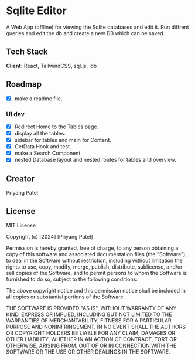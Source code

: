 # Sqlite Editor

A Web App (offline) for viewing the Sqlite databases and edit it. Run diffrent queries and edit the db and create a new DB which can be saved.

## Tech Stack

**Client:** React, TailwindCSS, sql.js, idb

## Roadmap

- [x] make a readme file.

### UI dev

- [x] Redirect Home to the Tables page.
- [x] display all the tables.
- [x] sidebar for tables and main for Content.
- [x] GetData Hook and test.
- [x] make a Search Component.
- [x] nested Database layout and nested routes for tables and overview.

## Creator

Priyang Patel

## License

MIT License

Copyright (c) [2024] [Priyang Patel]

Permission is hereby granted, free of charge, to any person obtaining a copy
of this software and associated documentation files (the "Software"), to deal
in the Software without restriction, including without limitation the rights
to use, copy, modify, merge, publish, distribute, sublicense, and/or sell
copies of the Software, and to permit persons to whom the Software is
furnished to do so, subject to the following conditions:

The above copyright notice and this permission notice shall be included in all
copies or substantial portions of the Software.

THE SOFTWARE IS PROVIDED "AS IS", WITHOUT WARRANTY OF ANY KIND, EXPRESS OR
IMPLIED, INCLUDING BUT NOT LIMITED TO THE WARRANTIES OF MERCHANTABILITY,
FITNESS FOR A PARTICULAR PURPOSE AND NONINFRINGEMENT. IN NO EVENT SHALL THE
AUTHORS OR COPYRIGHT HOLDERS BE LIABLE FOR ANY CLAIM, DAMAGES OR OTHER
LIABILITY, WHETHER IN AN ACTION OF CONTRACT, TORT OR OTHERWISE, ARISING FROM,
OUT OF OR IN CONNECTION WITH THE SOFTWARE OR THE USE OR OTHER DEALINGS IN THE
SOFTWARE.
